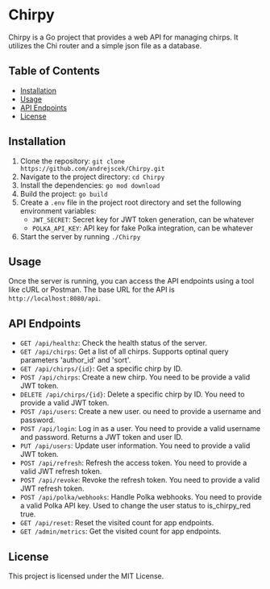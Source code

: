 # Chirpy

Chirpy is a Go project that provides a web API for managing chirps. It utilizes the Chi router and a simple json file as a database.

## Table of Contents

- [Installation](#installation)
- [Usage](#usage)
- [API Endpoints](#api-endpoints)
- [License](#license)

## Installation

1. Clone the repository: `git clone https://github.com/andrejscek/Chirpy.git`
2. Navigate to the project directory: `cd Chirpy`
3. Install the dependencies: `go mod download`
4. Build the project: `go build`
5. Create a `.env` file in the project root directory and set the following environment variables:
    - `JWT_SECRET`: Secret key for JWT token generation, can be whatever
    - `POLKA_API_KEY`: API key for fake Polka integration, can be whatever
6. Start the server by running `./Chirpy`

## Usage

Once the server is running, you can access the API endpoints using a tool like cURL or Postman. The base URL for the API is `http://localhost:8080/api`.

## API Endpoints

- `GET /api/healthz`: Check the health status of the server.
- `GET /api/chirps`: Get a list of all chirps. Supports optinal query parameters 'author_id' and 'sort'.
- `GET /api/chirps/{id}`: Get a specific chirp by ID.
- `POST /api/chirps`: Create a new chirp. You need to be provide a valid JWT token.
- `DELETE /api/chirps/{id}`: Delete a specific chirp by ID. You need to provide a valid JWT token.
- `POST /api/users`: Create a new user. ou need to provide a username and password.
- `POST /api/login`: Log in as a user. You need to provide a valid username and password. Returns a JWT token and user ID.
- `PUT /api/users`: Update user information. You need to provide a valid JWT token.
- `POST /api/refresh`: Refresh the access token. You need to provide a valid JWT refresh token.
- `POST /api/revoke`: Revoke the refresh token. You need to provide a valid JWT refresh token.
- `POST /api/polka/webhooks`: Handle Polka webhooks. You need to provide a valid Polka API key. Used to change the user status to is_chirpy_red true.
- `GET /api/reset`: Reset the visited count for app endpoints.
- `GET /admin/metrics`: Get the visited count for app endpoints.

## License

This project is licensed under the MIT License.
